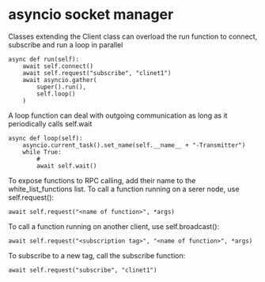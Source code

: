 
# asyncio socket manager


Classes extending the Client class can overload the run function to connect, subscribe and run a loop in parallel

    async def run(self):
        await self.connect()
        await self.request("subscribe", "clinet1")
        await asyncio.gather(
            super().run(),
            self.loop()
        )

A loop function can deal with outgoing communication as long as it periodically calls self.wait

    async def loop(self):
        asyncio.current_task().set_name(self.__name__ + "-Transmitter")
        while True:
            #
            await self.wait()

To expose functions to RPC calling, add their name to the white_list_functions list.
To call a function running on a serer node, use self.request():

    await self.request("<name of function>", *args)

To call a function running on another client, use self.broadcast():

    await self.request("<subscription tag>", "<name of function>", *args)

To subscribe to a new tag, call the subscribe function:

    await self.request("subscribe", "clinet1")
